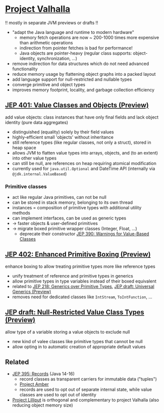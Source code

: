 [Project Valhalla](https://openjdk.org/projects/valhalla/)
==================

!! mostly in separate JVM previews or drafts !!

- "adapt the Java language and runtime to modern hardware"
  - memory fetch operations are now ~ 200-1000 times more expensive than arithmetic operations
  - indirection from pointer fetches is bad for performance!
  - Java objects are pointer-heavy (regular class supports: object-identity, synchronization, ...)
- remove indirection for data structures which do not need advanced functionality
- reduce memory usage by flattening object graphs into a packed layout
- add language support for null-restricted and nullable types
- converge primitive and object types
- improves memory footprint, locality, and garbage collection efficiency


## [JEP 401: Value Classes and Objects (Preview)](https://openjdk.org/jeps/401)
add value objects: class instances that have only final fields and lack object identity (pure data aggregates)
- distinguished (equality) solely by their field values
- highly-efficient small 'objects' without inheritance
- still reference types (like regular classes, not only a struct), stored in heap space
- allows JVM to flatten value types into arrays, objects, and (to an extent) into other value types
- can still be null, are references on heap requiring atomical modification
- currently used for `java.util.Optional` and DateTime API (internally via `@jdk.internal.ValueBased`)

### Primitive classes
- act like regular Java primitives, can not be null
- can be stored in stack memory, belonging to its own thread
- instances = composition of primitive types with additional utility methods
- can implement interfaces, can be used as generic types
- -> faster objects & user-defined primitives
- -> migrate boxed primitive wrapper classes (Integer, Float, ...)
  - deprecate their constructor [JEP 390: Warnings for Value-Based Classes](https://openjdk.org/jeps/390)


## [JEP 402: Enhanced Primitive Boxing (Preview)](https://openjdk.org/jeps/402)
enhance boxing to allow treating primitive types more like reference types
- unify treatment of reference and primitive types in generics
- allow primitive types in type variables instead of their boxed equivalent
- related to [JEP 218: Generics over Primitive Types](https://openjdk.org/jeps/218), [JEP draft: Universal Generics (Preview)](https://openjdk.org/jeps/8261529)
- removes need for dedicated classes like `IntStream`, `ToIntFunction`, ...


## [JEP draft: Null-Restricted Value Class Types (Preview)](https://openjdk.org/jeps/8316779)
allow type of a variable storing a value objects to exclude null
- new kind of valee classes like primitive types that cannot be null
- allow opting in to automatic creation of appropriate default values


## Related

- [JEP 395: Records](https://openjdk.org/jeps/395) (Java 14-16)
  - record classes as transparent carriers for immutable data ("tuples")
  - [Project Amber](./Project_Amber.md)
  - records are used to opt out of separate internal state, while value classes are used to opt out of identity
- [Project Lilliput](./Project_Lilliput.md) is orthogonal and complementary to project Valhalla (also reducing object memory size)

